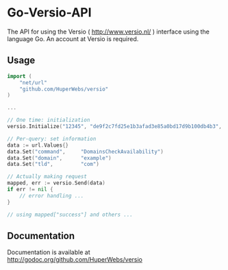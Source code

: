 Go-Versio-API
=============

The API for using the Versio ( http://www.versio.nl/ ) interface using the language Go. An account at Versio is required. 

Usage
-------------
    
```go
import (
    "net/url"
    "github.com/HuperWebs/versio"
)

...

// One time: initialization
versio.Initialize("12345", "de9f2c7fd25e1b3afad3e85a0bd17d9b100db4b3", false)

// Per-query: set information
data := url.Values{}
data.Set("command",	    "DomainsCheckAvailability")
data.Set("domain", 	    "example")
data.Set("tld",	        "com")

// Actually making request
mapped, err := versio.Send(data)
if err != nil {
	// error handling ...
}

// using mapped["success"] and others ...
```

Documentation
-------------
Documentation is available at http://godoc.org/github.com/HuperWebs/versio
